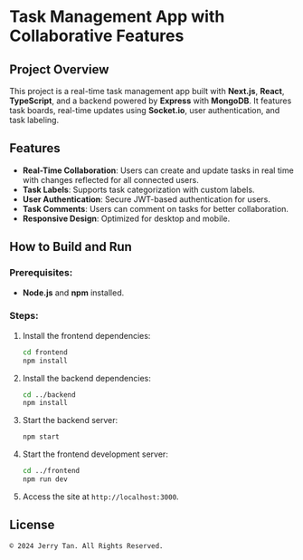 
# Task Management App with Collaborative Features

## Project Overview
This project is a real-time task management app built with **Next.js**, **React**, **TypeScript**, and a backend powered by **Express** with **MongoDB**. It features task boards, real-time updates using **Socket.io**, user authentication, and task labeling.

## Features
- **Real-Time Collaboration**: Users can create and update tasks in real time with changes reflected for all connected users.
- **Task Labels**: Supports task categorization with custom labels.
- **User Authentication**: Secure JWT-based authentication for users.
- **Task Comments**: Users can comment on tasks for better collaboration.
- **Responsive Design**: Optimized for desktop and mobile.

## How to Build and Run
### Prerequisites:
- **Node.js** and **npm** installed.

### Steps:
1. Install the frontend dependencies:
   ```bash
   cd frontend
   npm install
   ```

2. Install the backend dependencies:
   ```bash
   cd ../backend
   npm install
   ```

3. Start the backend server:
   ```bash
   npm start
   ```

4. Start the frontend development server:
   ```bash
   cd ../frontend
   npm run dev
   ```

5. Access the site at `http://localhost:3000`.

## License
```
© 2024 Jerry Tan. All Rights Reserved.
```
